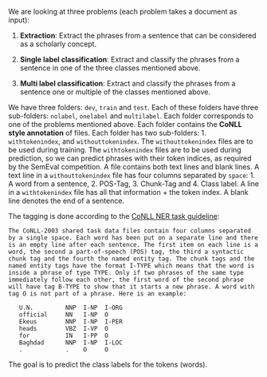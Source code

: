 We are looking at three problems (each problem takes a document as input):

1. **Extraction**: Extract the phrases from a sentence that can be considered as a scholarly concept.

2. **Single label classification**: Extract and classify the phrases from a sentence in one of the three classes mentioned above.

3. **Multi label classification**: Extract and classify the phrases from a sentence one or multiple of the classes mentioned above.


We have three folders: `dev`, `train` and `test`. Each of these folders have three sub-folders: `nolabel`, `onelabel` and `multilabel`. Each folder corresponds to one of the problems mentioned above. Each folder contains the **CoNLL style annotation** of files. Each folder has two sub-folders: 1. `withtokenindex`, and `withouttokenindex`. The `withouttokenindex` files are to be used during training. The `withtokenindex` files are to be used during prediction, so we can predict phrases with their token indices, as required by the SemEval competition. A file contains both text lines and blank lines. A text line in a `withouttokenindex` file has four columns separated by `space`: 1. A word from a sentence, 2. POS-Tag, 3. Chunk-Tag and 4. Class label. A line in a `withtokenindex` file has all that information + the token index. A blank line denotes the end of a sentence.

The tagging is done according to the [CoNLL NER task guideline](http://www.cnts.ua.ac.be/conll2003/ner/):

```
The CoNLL-2003 shared task data files contain four columns separated by a single space. Each word has been put on a separate line and there is an empty line after each sentence. The first item on each line is a word, the second a part-of-speech (POS) tag, the third a syntactic chunk tag and the fourth the named entity tag. The chunk tags and the named entity tags have the format I-TYPE which means that the word is inside a phrase of type TYPE. Only if two phrases of the same type immediately follow each other, the first word of the second phrase will have tag B-TYPE to show that it starts a new phrase. A word with tag O is not part of a phrase. Here is an example:

   U.N.         NNP  I-NP  I-ORG
   official     NN   I-NP  O
   Ekeus        NNP  I-NP  I-PER
   heads        VBZ  I-VP  O
   for          IN   I-PP  O
   Baghdad      NNP  I-NP  I-LOC
   .            .    O     O
```

The goal is to predict the class labels for the tokens (words).

